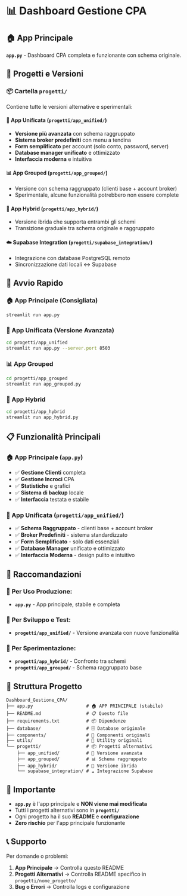 # 📊 Dashboard Gestione CPA

## 🏠 App Principale
**`app.py`** - Dashboard CPA completa e funzionante con schema originale.

## 🚀 Progetti e Versioni

### 📦 Cartella `progetti/`
Contiene tutte le versioni alternative e sperimentali:

#### 🎯 **App Unificata** (`progetti/app_unified/`)
- **Versione più avanzata** con schema raggruppato
- **Sistema broker predefiniti** con menu a tendina
- **Form semplificato** per account (solo conto, password, server)
- **Database manager unificato** e ottimizzato
- **Interfaccia moderna** e intuitiva

#### 📊 **App Grouped** (`progetti/app_grouped/`)
- Versione con schema raggruppato (clienti base + account broker)
- Sperimentale, alcune funzionalità potrebbero non essere complete

#### 🔄 **App Hybrid** (`progetti/app_hybrid/`)
- Versione ibrida che supporta entrambi gli schemi
- Transizione graduale tra schema originale e raggruppato

#### ☁️ **Supabase Integration** (`progetti/supabase_integration/`)
- Integrazione con database PostgreSQL remoto
- Sincronizzazione dati locali ↔ Supabase

## 🚀 Avvio Rapido

### 🏠 App Principale (Consigliata)
```bash
streamlit run app.py
```

### 🎯 App Unificata (Versione Avanzata)
```bash
cd progetti/app_unified
streamlit run app.py --server.port 8503
```

### 📊 App Grouped
```bash
cd progetti/app_grouped
streamlit run app_grouped.py
```

### 🔄 App Hybrid
```bash
cd progetti/app_hybrid
streamlit run app_hybrid.py
```

## 📋 Funzionalità Principali

### 🏠 App Principale (`app.py`)
- ✅ **Gestione Clienti** completa
- ✅ **Gestione Incroci** CPA
- ✅ **Statistiche** e grafici
- ✅ **Sistema di backup** locale
- ✅ **Interfaccia** testata e stabile

### 🎯 App Unificata (`progetti/app_unified/`)
- ✅ **Schema Raggruppato** - clienti base + account broker
- ✅ **Broker Predefiniti** - sistema standardizzato
- ✅ **Form Semplificato** - solo dati essenziali
- ✅ **Database Manager** unificato e ottimizzato
- ✅ **Interfaccia Moderna** - design pulito e intuitivo

## 🎯 Raccomandazioni

### 🥇 **Per Uso Produzione:**
- **`app.py`** - App principale, stabile e completa

### 🥈 **Per Sviluppo e Test:**
- **`progetti/app_unified/`** - Versione avanzata con nuove funzionalità

### 🥉 **Per Sperimentazione:**
- **`progetti/app_hybrid/`** - Confronto tra schemi
- **`progetti/app_grouped/`** - Schema raggruppato base

## 🔧 Struttura Progetto

```
Dashboard_Gestione_CPA/
├── app.py                    # 🏠 APP PRINCIPALE (stabile)
├── README.md                 # 📋 Questo file
├── requirements.txt          # 📦 Dipendenze
├── database/                 # 🗄️ Database originale
├── components/               # 🧩 Componenti originali
├── utils/                    # 🔧 Utility originali
└── progetti/                 # 📦 Progetti alternativi
    ├── app_unified/          # 🎯 Versione avanzata
    ├── app_grouped/          # 📊 Schema raggruppato
    ├── app_hybrid/           # 🔄 Versione ibrida
    └── supabase_integration/ # ☁️ Integrazione Supabase
```

## 🚨 Importante

- **`app.py`** è l'app principale e **NON viene mai modificata**
- Tutti i progetti alternativi sono in **`progetti/`**
- Ogni progetto ha il suo **README** e **configurazione**
- **Zero rischio** per l'app principale funzionante

## 📞 Supporto

Per domande o problemi:
1. **App Principale** → Controlla questo README
2. **Progetti Alternativi** → Controlla README specifico in `progetti/nome_progetto/`
3. **Bug o Errori** → Controlla logs e configurazione
